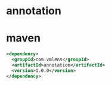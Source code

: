 # annotation

# maven
```xml
<dependency>
  <groupId>com.vmlens</groupId>
  <artifactId>annotation</artifactId>
  <version>1.0.0</version>
</dependency>
```

